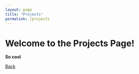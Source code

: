 ```yaml
---
layout: page
title: "Projects"
permalink: /projects
---
```


# Welcome to the Projects Page!

**So cool**

[Back](./)
